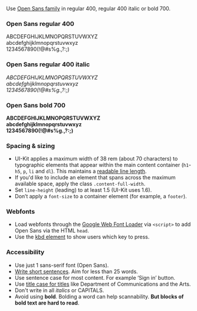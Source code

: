Use <a href="https://www.google.com/fonts/specimen/Open+Sans" rel="external">Open Sans family</a> in regular 400, regular 400 italic or bold 700.

<div class="guide-example--type"><h3>Open Sans regular 400</h3>
  <p>ABCDEFGHIJKLMNOPQRSTUVWXYZ<br />
  abcdefghijklmnopqrstuvwxyz<br />
  1234567890(!@#s%g.,?:;)</p>
</div>
<div class="guide-example--type"><h3>Open Sans regular 400 italic</h3>
  <p><em>ABCDEFGHIJKLMNOPQRSTUVWXYZ<br />
  abcdefghijklmnopqrstuvwxyz<br />
  1234567890(!@#s%g.,?:;)</em></p>
</div>
<div class="guide-example--type"><h3>Open Sans bold 700</h3>
  <p><strong class="very-bold">ABCDEFGHIJKLMNOPQRSTUVWXYZ<br />
  abcdefghijklmnopqrstuvwxyz<br />
  1234567890(!@#s%g.,?:;)</strong></p>
</div>

### Spacing & sizing

- UI-Kit applies a maximum width of 38 rem (about 70 characters) to typographic elements that appear within the main content container (`h1`-`h5`, `p`, `li` and `dl`). This maintains a <a href="https://www.smashingmagazine.com/2014/09/balancing-line-length-font-size-responsive-web-design/#line-length-measure-and-reading" rel="external">readable line length</a>.
- If you'd like to include an element that spans across the maximum available space, apply the class `.content-full-width`.
- Set `line-height` (leading) to at least 1.5 (UI-Kit uses 1.6).
- Don’t apply a <code>font-size</code> to a container element (for example, a <code>footer</code>).

### Webfonts

- Load webfonts through the <a href="https://github.com/typekit/webfontloader" rel="external">Google Web Font Loader</a> via `<script>` to add Open Sans via the HTML `head`.
- Use the <a href="http://w3c.github.io/html/textlevel-semantics.html#the-kbd-element">kbd element</a> to show users which key to press.

### Accessibility

- Use just 1 sans-serif font (Open Sans).
- <a href="http://content-style-guide.apps.staging.digital.gov.au/writing-for-the-web/3-structure-your-page-for-readability.html" rel="external">Write short sentences</a>. Aim for less than 25 words.
- Use sentence case for most content. For example &lsquo;Sign in&rsquo; button.
- Use <a href="http://content-style-guide.apps.staging.digital.gov.au/az-indexes/t.html#titles" rel="external">title case for titles</a> like Department of Communications and the Arts.
- Don't write in all *italics* or CAPITALS.
- Avoid using **bold**. Bolding a word can help scannability. **But blocks of bold text are hard to read**.
